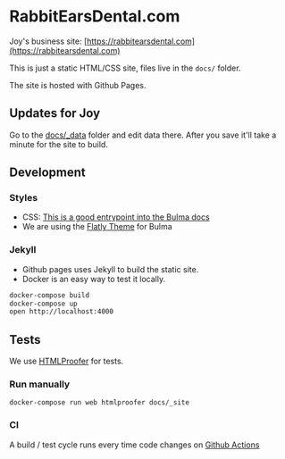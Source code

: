 # RabbitEarsDental.com 

Joy's business site: [https://rabbitearsdental.com](https://rabbitearsdental.com)

This is just a static HTML/CSS site, files live in the `docs/` folder.

The site is hosted with Github Pages.

## Updates for Joy

Go to the [docs/_data](./docs/_data) folder and edit data there.
After you save it'll take a minute for the site to build.

## Development

### Styles

* CSS: [This is a good entrypoint into the Bulma docs](https://bulma.io/documentation/)
* We are using the [Flatly Theme](https://jenil.github.io/bulmaswatch/flatly/) for Bulma

### Jekyll

* Github pages uses Jekyll to build the static site.
* Docker is an easy way to test it locally.

```sh
docker-compose build
docker-compose up
open http://localhost:4000
```

## Tests

We use [HTMLProofer](https://github.com/gjtorikian/html-proofer) for tests.

### Run manually

`docker-compose run web htmlproofer docs/_site`

### CI

A build / test cycle runs every time code changes on [Github Actions](https://github.com/ctro/rabbitearsdental/actions)